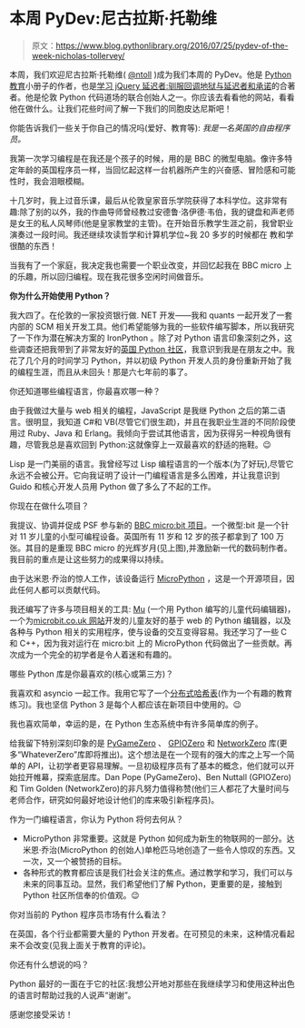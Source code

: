 # 本周 PyDev:尼古拉斯·托勒维

> 原文：<https://www.blog.pythonlibrary.org/2016/07/25/pydev-of-the-week-nicholas-tollervey/>

本周，我们欢迎尼古拉斯·托勒维( [@ntoll](https://twitter.com/ntoll) )成为我们本周的 PyDev。他是 [Python 教育](http://www.oreilly.com/programming/free/python-in-education.csp)小册子的作者，也是[学习 jQuery 延迟者:驯服回调地狱与延迟者和承诺](http://amzn.to/1U73lG4)的合著者。他是伦敦 Python 代码道场的联合创始人之一。你应该去看看他的网站，看看他在做什么。让我们花些时间了解一下我们的同胞皮达尼斯吧！

你能告诉我们一些关于你自己的情况吗(爱好、教育等):
 *我是一名英国的自由程序员。*

我第一次学习编程是在我还是个孩子的时候，用的是 BBC 的微型电脑。像许多特定年龄的英国程序员一样，当回忆起这样一台机器所产生的兴奋感、冒险感和可能性时，我会泪眼模糊。

十几岁时，我上过音乐课，最后从伦敦皇家音乐学院获得了本科学位。这非常有趣:除了别的以外，我的作曲导师曾经教过安德鲁·洛伊德·韦伯，我的键盘和声老师是女王的私人风琴师(他是皇家教堂的主管)。在开始音乐教学生涯之前，我曾职业演奏过一段时间。我还继续攻读哲学和计算机学位~我 20 多岁的时候都在
教和学很酷的东西！

当我有了一个家庭，我决定我也需要一个职业改变，并回忆起我在 BBC micro 上的乐趣，所以回归编程。现在我花很多空闲时间做音乐。

**你为什么开始使用 Python？**

我大四了。在伦敦的一家投资银行做. NET 开发——我和 quants 一起开发了一套内部的 SCM 相关开发工具。他们希望能够为我的一些软件编写脚本，所以我研究了一下作为潜在解决方案的 IronPython 。除了对 Python 语言印象深刻之外，这些调查还把我带到了非常友好的[英国 Python 社区](http://pyconuk.org/)，我意识到我是在朋友之中。我花了几个月的时间学习 Python，并以初级 Python 开发人员的身份重新开始了我的编程生涯，而且从未回头！那是六七年前的事了。

你还知道哪些编程语言，你最喜欢哪一种？

由于我做过大量与 web 相关的编程，JavaScript 是我继 Python 之后的第二语言。很明显，我知道 C#和 VB(尽管它们很生疏)，并且在我职业生涯的不同阶段使用过 Ruby、Java 和 Erlang。我倾向于尝试其他语言，因为获得另一种视角很有趣，尽管我总是喜欢回到 Python:这就像穿上一双最喜欢的舒适的拖鞋。😉

Lisp 是一门美丽的语言。我曾经写过 Lisp 编程语言的一个版本(为了好玩),尽管它永远不会被公开。它向我证明了设计一门编程语言是多么困难，并让我意识到 Guido 和核心开发人员用 Python 做了多么了不起的工作。

你现在在做什么项目？

我提议、协调并促成 PSF 参与新的 [BBC micro:bit 项目](http://microbit.co.uk/)。一个微型:bit 是一个针对 11 岁儿童的小型可编程设备。英国所有 11 岁和 12 岁的孩子都拿到了 100 万张。其目的是重现 BBC micro 的光辉岁月(见上图),并激励新一代的数码制作者。我目前的重点是让这些努力的成果得以持续。

由于达米恩·乔治的惊人工作，该设备运行 [MicroPython](http://micropython.org/) ，这是一个开源项目，因此任何人都可以贡献代码。

我还编写了许多与项目相关的工具: [Mu](http://codewith.mu/) (一个用 Python 编写的儿童代码编辑器)，一个为[microbit.co.uk 网站](http://microbit.co.uk/)开发的儿童友好的基于 web 的 Python 编辑器，以及各种与 Python 相关的实用程序，使与设备的交互变得容易。我还学习了一些 C 和 C++，因为我对运行在 micro:bit 上的 MicroPython 代码做出了一些贡献。再次成为一个完全的初学者是令人着迷和有趣的。

哪些 Python 库是你最喜欢的(核心或第三方)？

我喜欢和 asyncio 一起工作。我用它写了一个[分布式哈希表](https://www.youtube.com/watch?v=1eew8BngN7Y)(作为一个有趣的教育练习)。我也坚信 Python 3 是每个人都应该在新项目中使用的。😉

我也喜欢简单，幸运的是，在 Python 生态系统中有许多简单库的例子。

给我留下特别深刻印象的是 [PyGameZero](https://pygame-zero.readthedocs.io/en/latest/) 、 [GPIOZero](http://gpiozero.readthedocs.io/en/latest/) 和 [NetworkZero](https://networkzero.readthedocs.io/en/latest/) 库(更多“WhateverZero”库即将推出)。这个想法是在一个现有的强大的库之上写一个简单的 API，让初学者更容易理解。一旦初级程序员有了基本的概念，他们就可以开始拉开帷幕，探索底层库。Dan Pope (PyGameZero)、Ben Nuttall (GPIOZero)和 Tim Golden (NetworkZero)的非凡努力值得称赞(他们三人都花了大量时间与老师合作，研究如何最好地设计他们的库来吸引新程序员)。

作为一门编程语言，你认为 Python 将何去何从？

*   MicroPython 非常重要。这就是 Python 如何成为新生的物联网的一部分。达米恩·乔治(MicroPython 的创始人)单枪匹马地创造了一些令人惊叹的东西。又一次，又一个被赞扬的目标。
*   各种形式的教育都应该是我们社会关注的焦点。通过教学和学习，我们可以与未来的同事互动。显然，我们希望他们了解 Python，更重要的是，接触到 Python 社区所信奉的价值观。😉

你对当前的 Python 程序员市场有什么看法？

在英国，各个行业都需要大量的 Python 开发者。在可预见的未来，这种情况看起来不会改变(见我上面关于教育的评论)。

你还有什么想说的吗？

Python 最好的一面在于它的社区:我想公开地对那些在我继续学习和使用这种出色的语言时帮助过我的人说声“谢谢”。

感谢您接受采访！